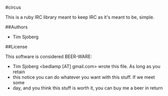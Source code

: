 #circus

This is a ruby IRC library meant to keep IRC as it's meant to be, simple.

##Authors

* Tim Sjoberg

##License

This software is considered BEER-WARE:
 * Tim Sjoberg <bedlamp [AT] gmail.com> wrote this file. As long as you retain 
 * this notice you can do whatever you want with this stuff. If we meet some 
 * day, and you think this stuff is worth it, you can buy me a beer in return
